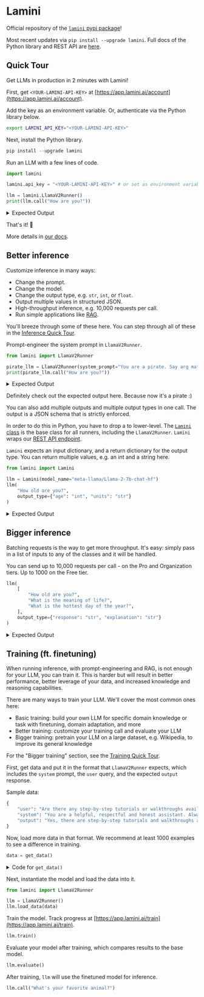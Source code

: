 # Lamini

Official repository of the [`lamini` pypi package](https://pypi.org/project/lamini/)!

Most recent updates via `pip install --upgrade lamini`. Full docs of the Python library and REST API are [here](https://lamini-ai.github.io/).

## Quick Tour

Get LLMs in production in 2 minutes with Lamini!

First, get `<YOUR-LAMINI-API-KEY>` at [https://app.lamini.ai/account](https://app.lamini.ai/account).

Add the key as an environment variable. Or, authenticate via the Python library below.

```bash
export LAMINI_API_KEY="<YOUR-LAMINI-API-KEY>"
```

Next, install the Python library.

```python
pip install --upgrade lamini
```

Run an LLM with a few lines of code.

```python
import lamini

lamini.api_key = "<YOUR-LAMINI-API-KEY>" # or set as environment variable above

llm = lamini.LlamaV2Runner()
print(llm.call("How are you?"))
```

  <details>
  <summary>Expected Output</summary>

      "Hello! I'm just an AI, I don't have feelings or emotions like humans do, but I'm here to help you with any questions or concerns you may have. I'm programmed to provide respectful, safe, and accurate responses, and I will always do my best to help you. Please feel free to ask me anything, and I will do my best to assist you. Is there something specific you would like to know or discuss?"

  </details>

That's it! 🎉

More details in [our docs](https://lamini-ai.github.io/).

## Better inference

Customize inference in many ways:

- Change the prompt.
- Change the model.
- Change the output type, e.g. `str`, `int`, or `float`.
- Output multiple values in structured JSON.
- High-throughput inference, e.g. 10,000 requests per call.
- Run simple applications like [RAG](https://lamini-ai.github.io/applications/rag).

You'll breeze through some of these here. You can step through all of these in the [Inference Quick Tour](https://lamini-ai.github.io/inference/quick_tour).

Prompt-engineer the system prompt in `LlamaV2Runner`.

```python hl_lines="3"
from lamini import LlamaV2Runner

pirate_llm = LlamaV2Runner(system_prompt="You are a pirate. Say arg matey!")
print(pirate_llm.call("How are you?"))
```

<details>
<summary>Expected Output</summary>
    ```
    ARGH matey! *adjusts eye patch* I be doin' grand, thank ye for askin'! The sea be callin' me name, and me heart be yearnin' fer the next great adventure. *winks* What be bringin' ye to these fair waters? Maybe we can share a pint o' grog and swap tales o' the high seas? *grin*
    ```
</details>

Definitely check out the expected output here. Because now it's a pirate :)

You can also add multiple outputs and multiple output types in one call. The output is a JSON schema that is strictly enforced.

In order to do this in Python, you have to drop a to lower-level. The [`Lamini` class](https://lamini-ai.github.io/lamini_python_class/__init__) is the base class for all runners, including the `LlamaV2Runner`. `Lamini` wraps our [REST API endpoint](https://lamini-ai.github.io/rest_api/completions).

`Lamini` expects an input dictionary, and a return dictionary for the output type. You can return multiple values, e.g. an int and a string here.

```python hl_lines="4-7"
from lamini import Lamini

llm = Lamini(model_name="meta-llama/Llama-2-7b-chat-hf")
llm(
    "How old are you?",
    output_type={"age": "int", "units": "str"}
)
```

<details>
<summary>Expected Output</summary>
    ```
    {
        'age': 25,
        'units': 'years'
    }
    ```
</details>

## Bigger inference

Batching requests is the way to get more throughput. It's easy: simply pass in a list of inputs to any of the classes and it will be handled.

You can send up to 10,000 requests per call - on the Pro and Organization tiers. Up to 1000 on the Free tier.

```python hl_lines="2-6"
llm(
    [
        "How old are you?",
        "What is the meaning of life?",
        "What is the hottest day of the year?",
    ],
    output_type={"response": "str", "explanation": "str"}
)
```

<details>
<summary>Expected Output</summary>
    ```
    [
        {  
            'response': 'I am 27 years old ',
            'explanation': 'I am 27 years old because I was born on January 1, 1994'
        },
        {
            'response': "The meaning of life is to find purpose, happiness, and fulfillment. It is to live a life that is true to oneself and to contribute to the greater good. It is to find joy in the simple things and to pursue one's passions with dedication and perseverance. It is to love and be loved, to laugh and cry, and to leave a lasting impact on the world ", 
            'explanation': "The meaning of life is a complex and deeply personal question that has puzzled philosophers and theologians for centuries. There is no one definitive answer, as it depends on an individual's beliefs, values, and experiences. However, some common themes that many people find give meaning to their lives include:"
        },
        {
            'response': 'The hottest day of the year in Los Angeles is typically around July 22nd, with an average high temperature of 88°F (31°C). ',
            'explanation': 'The hottest day of the year in Los Angeles is usually caused by a high-pressure system that brings hot air from the deserts to the coast. This can lead to temperatures reaching as high as 100°F (38°C) on some days, but the average high temperature is around 88°F (31°C).'
        }
    ]
    ```
</details>

## Training (ft. finetuning)

When running inference, with prompt-engineering and RAG, is not enough for your LLM, you can train it. This is harder but will result in better performance, better leverage of your data, and increased knowledge and reasoning capabilities.

There are many ways to train your LLM. We'll cover the most common ones here:

- Basic training: build your own LLM for specific domain knowledge or task with finetuning, domain adaptation, and more
- Better training: customize your training call and evaluate your LLM
- Bigger training: pretrain your LLM on a large dataset, e.g. Wikipedia, to improve its general knowledge

For the "Bigger training" section, see the [Training Quick Tour](https://lamini-ai.github.io/training/quick_tour).

First, get data and put it in the format that `LlamaV2Runner` expects, which includes the `system` prompt, the `user` query, and the expected `output` response.

Sample data:

```python
{
    "user": "Are there any step-by-step tutorials or walkthroughs available in the documentation?",
    "system": "You are a helpful, respectful and honest assistant. Always answer as helpfully as possible, while being safe.  Your answers should not include any harmful, unethical, racist, sexist, toxic, dangerous, or illegal content. Please ensure that your responses are socially unbiased and positive in nature.",
    "output": "Yes, there are step-by-step tutorials and walkthroughs available in the documentation section. Here\u2019s an example for using Lamini to get insights into any python library: https://lamini-ai.github.io/example/",
}
```

Now, load more data in that format. We recommend at least 1000 examples to see a difference in training.

```python
data = get_data()
```

<details>
<summary>Code for <code>get_data()</code></summary>

```python
def get_data():
    data = [
        {
            "user": "Are there any step-by-step tutorials or walkthroughs available in the documentation?",
            "system": "You are a helpful, respectful and honest assistant. Always answer as helpfully as possible, while being safe.  Your answers should not include any harmful, unethical, racist, sexist, toxic, dangerous, or illegal content. Please ensure that your responses are socially unbiased and positive in nature.",
            "output": "Yes, there are step-by-step tutorials and walkthroughs available in the documentation section. Here\u2019s an example for using Lamini to get insights into any python library: https://lamini-ai.github.io/example/",
        },
        {
            "user": "Is the Lamini type system similar to a python type system?",
            "output": "Yes, the Lamini type system is built using Pydantic BaseModel.",
        },
        {
            "user": "Does Lamini have a limit on the number of API requests I can make?",
            "output": "Lamini provides each user with free tokens up front.",
        },
        {
            "user": "What does it mean to cancel a job using the `cancel_job()` function? Can we stop the machine from doing its task?",
            "output": "The `cancel_job()` function is used to stop a training job that is currently running.",
        },
        {
            "user": "Can Lamini automatically handle hyperparameter tuning during the customization process? How does it optimize the model for a specific use case?",
            "output": "Lamini is capable of automatically handling hyperparameter tuning during the model customization process. It employs an intelligent algorithm to explore the hyperparameter space and find the optimal combination of values. This is done through techniques such as heuristics, grid search, random search, Bayesian optimization, or genetic algorithms. Lamini efficiently utilizes computational resources to evaluate multiple model instances with different hyperparameter configurations. It incorporates techniques like cross-validation to prevent overfitting and ensure generalization. By automating hyperparameter tuning, Lamini streamlines the machine learning workflow and improves the chances of developing high-performing models for specific use cases.",
        },
        {
            "user": "Can you explain the CC-BY license mentioned? What does it allow me to do with the customized language model?",
            "output": "Lamini allows for commercial use of their LLM technology under a permissive Apache 2.0 license unless otherwise specified. You keep access and ownership of your own data, and we don't use your data to train models for anyone else but you. For more information, please reach out to Lamini directly.",
        },
        {
            "user": "Can Lamini be used on a regular computer, or do I need specialized hardware or software?",
            "output": "Lamini can be used on a regular computer without any specialized hardware or software by using the python client or REST APIs. It is designed to be easily accessible and user-friendly.  The LLM Engine itself requires GPU accelerated servers capable of running large language models.  Lamini hosts such machines that can be easily connected to, e.g. from a jupyter notebook or python program.  Lamini also offers enterprise deployments of the LLM Engine on your infrastructure.",
        },
        {
            "user": "Does Lamini require an internet connection to work, or can I use it offline?",
            "output": "Lamini requires an internet connection to work, as it is a cloud-based language model. However, you can use it offline by downloading and running a local instance of the Lamini API. To learn more about this deployment process, reach out to the Lamini team.",
        },
        {
            "user": "Can Lamini help me with tasks like translating text or answering questions, or is it focused on generating text?",
            "output": "Lamini is primarily focused on generating text, and it can be used for tasks like summarization and paraphrasing. Lamini can also be used to train a LLM for tasks like translation and question answering. You\u2019re talking to a model trained using Lamini right now!",
        },
        {
            "user": "What is Lamini? Is it like a robot or a computer program?",
            "output": "Lamini is a program for the execution of LLMs called a large language model engine. It is not a robot, but rather a tool for building and executing LLMs.",
        },
    ]
    return data
```

</details>

Next, instantiate the model and load the data into it.

```python
from lamini import LlamaV2Runner

llm = LlamaV2Runner()
llm.load_data(data)
```

Train the model. Track progress at [https://app.lamini.ai/train](https://app.lamini.ai/train).

```python
llm.train()
```

Evaluate your model after training, which compares results to the base model.

```python
llm.evaluate()
```

After training, `llm` will use the finetuned model for inference.

```python
llm.call("What's your favorite animal?")
```

<br><br>

